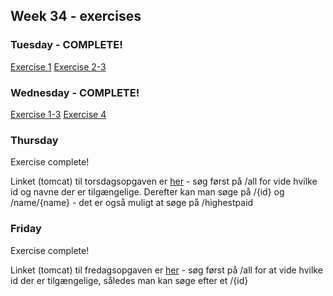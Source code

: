 ## Week 34 - exercises 

### Tuesday - COMPLETE!

[Exercise 1](https://github.com/amandajuhl95/week34/tree/master/tuesday/ex-1/point)
[Exercise 2-3](https://github.com/amandajuhl95/week34/tree/master/tuesday/ex-2-3/names)

### Wednesday - COMPLETE!

[Exercise 1-3]()
[Exercise 4](https://github.com/amandajuhl95/week34/tree/master/tuesday/ex-2-3/names)

### Thursday

Exercise complete!

Linket (tomcat) til torsdagsopgaven er [her](http://167.71.58.2:8080/week1day4/api/employee) - søg først på /all for vide hvilke id og navne der er tilgængelige. Derefter kan man søge på /{id} og /name/{name} - det er også muligt at søge på /highestpaid  

### Friday

Exercise complete!

Linket (tomcat) til fredagsopgaven er [her](http://167.71.58.2:8080/studypointexercise/api/bankcustomer) - søg først på /all for at vide hvilke id der er tilgængelige, således man kan søge efter et /{id}
